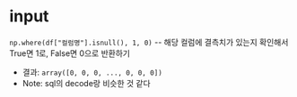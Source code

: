 # input
  `np.where(df["컬럼명"].isnull(), 1, 0)` -- 해당 컬럼에 결측치가 있는지 확인해서 True면 1로, False면 0으로 반환하기
   - 결과: `array([0, 0, 0, ..., 0, 0, 0])`
   - Note: sql의 decode랑 비슷한 것 같다
